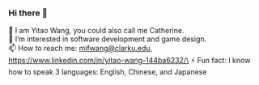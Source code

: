 ### Hi there 👋

<!--
**CathyW-Y/CathyW-Y** is a ✨ _special_ ✨ repository because its `README.md` (this file) appears on your GitHub profile.

Here are some ideas to get you started:

🔭 I am Yitao Wang, you could also call me Catherine. 
🌱 I’m interested in software development and game design. 
📫 How to reach me: mifwang@clarku.edu, https://www.linkedin.com/in/yitao-wang-144ba6232/
⚡ Fun fact: I know how to speak 3 languages: English, Chinese, and Japanese
-->
🔭 I am Yitao Wang, you could also call me Catherine.\
🌱 I’m interested in software development and game design.\
📫 How to reach me: mifwang@clarku.edu, https://www.linkedin.com/in/yitao-wang-144ba6232/\
⚡ Fun fact: I know how to speak 3 languages: English, Chinese, and Japanese 
